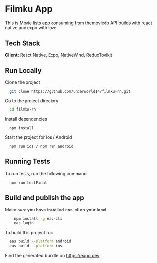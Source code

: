 # Filmku App

This is Movie lists app consuming from themoviedb API builds with react native and expo with love.

## Tech Stack

**Client:** React Native, Expo, NativeWind, ReduxToolkit

## Run Locally

Clone the project

```bash
  git clone https://github.com/underworld14/filmku-rn.git
```

Go to the project directory

```bash
  cd filmku-rn
```

Install dependencies

```bash
  npm install
```

Start the project for Ios / Android

```bash
  npm run ios / npm run android
```

## Running Tests

To run tests, run the following command

```bash
  npm run testFinal
```

## Build and publish the app

Make sure you have installed eas-cli on your local

```bash
    npm install -g eas-cli
    eas login
```

To build this project run

```bash
  eas build --platform android
  eas build --platform ios
```

Find the generated bundle on https://expo.dev
